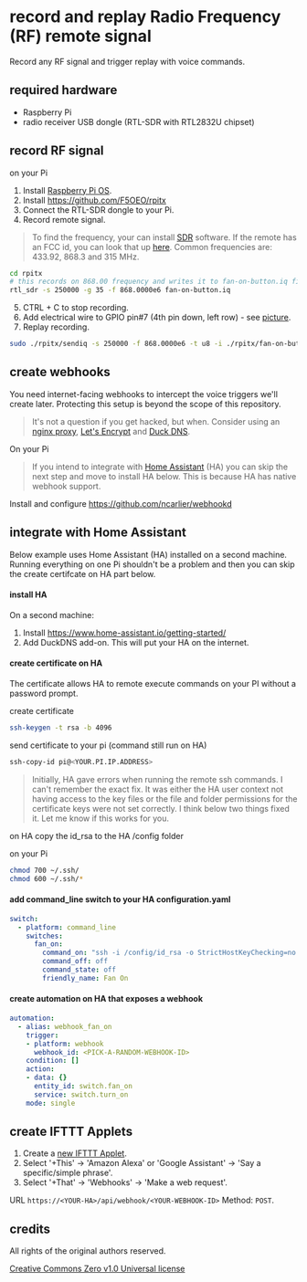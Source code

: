 # record and replay Radio Frequency (RF) remote signal 
Record any RF signal and trigger replay with voice commands.  
<!--Common use cases: airconditioners, remote power plugs, fans and kitchen hoods-->

## required hardware

* Raspberry Pi 
* radio receiver USB dongle (RTL-SDR with RTL2832U chipset)

## record RF signal 

on your Pi
1. Install [Raspberry Pi OS](https://www.raspberrypi.org/downloads/raspberry-pi-os/). 
2. Install https://github.com/F5OEO/rpitx
3. Connect the RTL-SDR dongle to your Pi.
4. Record remote signal.  
> To find the frequency, your can install [SDR](https://www.rtl-sdr.com/big-list-rtl-sdr-supported-software/) software.  If the remote has an FCC id, you can look that up [here](https://fccid.io).  Common frequencies are: 433.92, 868.3 and 315 MHz.
```bash
cd rpitx
# this records on 868.00 frequency and writes it to fan-on-button.iq file
rtl_sdr -s 250000 -g 35 -f 868.0000e6 fan-on-button.iq
```
5. CTRL + C to stop recording.
6. Add electrical wire to GPIO pin#7 (4th pin down, left row) - see [picture](https://github.com/defcon24bit/record-and-replay-RF-remote/tree/master/docs/pics/pi-elect-wire-on-pin-7.png).
7. Replay recording. 
```bash
sudo ./rpitx/sendiq -s 250000 -f 868.0000e6 -t u8 -i ./rpitx/fan-on-button.iq
```
<!--4. Launch the rpitx menu.
```bash
cd rpitx
./rtlmenu.sh
```
5. Set frequency, record and test replay - see [screenshot examples](https://github.com/defcon24bit/record-and-replay-RF-remote/tree/master/docs/record-RF-signal-screenshots.md).  
6. Rename the /rpitx/record.iq file.  
> The menu always uses the same file, so to avoid overwriting rename the file
```bash
cp record.iq on-button.iq
```
7. Go back to step 4. and repeat until you've recorded all buttons on your remote.    
-->

## create webhooks

You need internet-facing webhooks to intercept the voice triggers we'll create later. 
Protecting this setup is beyond the scope of this repository. 
> It's not a question if you get hacked, but when.  Consider using an [nginx proxy](https://nginx.org/en/), [Let's Encrypt](https://letsencrypt.org) and [Duck DNS](https://www.duckdns.org).

On your Pi
> If you intend to integrate with [Home Assistant](https://www.home-assistant.io) (HA) you can skip the next step and move to install HA below.  This is because HA has native webhook support. 

Install and configure https://github.com/ncarlier/webhookd

## integrate with Home Assistant 

Below example uses Home Assistant (HA) installed on a second machine.  
Running everything on one Pi shouldn't be a problem and then you can skip the create certifcate on HA part below.  

#### install HA

On a second machine:
1. Install https://www.home-assistant.io/getting-started/
2. Add DuckDNS add-on.  This will put your HA on the internet.  

#### create certificate on HA

The certificate allows HA to remote execute commands on your PI without a password prompt. 
  
create certificate
```bash
ssh-keygen -t rsa -b 4096
```
send certificate to your pi (command still run on HA)
```bash
ssh-copy-id pi@<YOUR.PI.IP.ADDRESS>
```
> Initially,  HA gave errors when running the remote ssh commands.  I can't remember the exact fix.  It was either the HA user context not having access to the key files or the file and folder permissions for the certificate keys were not set correctly.  I think below two things fixed it.  Let me know if this works for you.

on HA
copy the id_rsa to the HA /config folder

on your Pi
```bash
chmod 700 ~/.ssh/
chmod 600 ~/.ssh/*
```

#### add command_line switch to your HA configuration.yaml

```yaml
switch:
  - platform: command_line
    switches:
      fan_on:
        command_on: "ssh -i /config/id_rsa -o StrictHostKeyChecking=no -q pi@<YOUR.PI.IP.ADDRESS> sudo ./rpitx/sendiq -s 250000 -f 868.0000e6 -t u8 -i ./rpitx/fan-all-on.iq | wc -l >> /config/command.log"
        command_off: off
        command_state: off
        friendly_name: Fan On
```

#### create automation on HA that exposes a webhook 

```yaml
automation:
  - alias: webhook_fan_on
    trigger:
    - platform: webhook
      webhook_id: <PICK-A-RANDOM-WEBHOOK-ID>
    condition: []
    action:
    - data: {}
      entity_id: switch.fan_on
      service: switch.turn_on
    mode: single
```
## create IFTTT Applets

1. Create a [new IFTTT Applet](https://ifttt.com/create).
2. Select '+This' -> 'Amazon Alexa' or 'Google Assistant' -> 'Say a specific/simple phrase'.
3. Select '+That' -> 'Webhooks' -> 'Make a web request'.

URL ```https://<YOUR-HA>/api/webhook/<YOUR-WEBHOOK-ID>```
Method: ```POST```.

## credits 

All rights of the original authors reserved. 

[Creative Commons Zero v1.0 Universal license](https://github.com/defcon24bit/record-and-replay-RF-remote/tree/master/LICENSE)

